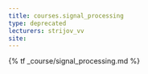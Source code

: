 ```yaml
---
title: courses.signal_processing
type: deprecated
lecturers: strijov_vv
site:
---
```


{% tf _course/signal_processing.md %}
